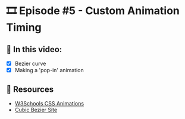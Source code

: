 # 🎞️ Episode #5 - Custom Animation Timing

## 📝 In this video:
- [x] Bezier curve
- [x] Making a 'pop-in' animation

## 🔗 Resources
- [W3Schools CSS Animations](https://www.w3schools.com/css/css3_animations.asp)
- [Cubic Bezier Site](https://cubic-bezier.com/)
